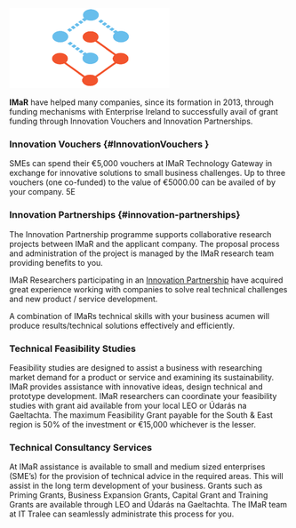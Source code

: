 

![](/assets/imapLogo2.png)

**IMaR** have helped many companies, since its formation in 2013, through funding mechanisms with Enterprise Ireland to successfully avail of grant funding through Innovation Vouchers and Innovation Partnerships.

### Innovation Vouchers {#InnovationVouchers }

SMEs can spend their €5,000 vouchers at IMaR Technology Gateway in exchange for innovative solutions to small business challenges. Up to three vouchers \(one co-funded\) to the value of €5000.00 can be availed of by your company. 5E

### Innovation Partnerships {#innovation-partnerships}

The Innovation Partnership programme supports collaborative research projects between IMaR and the applicant company. The proposal process and administration of the project is managed by the IMaR research team providing benefits to you.

IMaR Researchers participating in an [Innovation Partnership](http://www.enterprise-ireland.com/en/Funding-Supports/Researcher/Funding-to-Collaborate-with-Industry-in-Ireland/Innovation-Partnerships.shortcut.html) have acquired great experience working with companies to solve real technical challenges and new product \/ service development.

A combination of IMaRs technical skills with your business acumen will produce results\/technical solutions effectively and efficiently.

### Technical Feasibility Studies

Feasibility studies are designed to assist a business with researching market demand for a product or service and examining its sustainability. IMaR provides assistance with innovative ideas, design technical and prototype development. IMaR researchers can coordinate your feasibility studies with grant aid available from your local LEO or Údarás na Gaeltachta. The maximum Feasibility Grant payable for the South & East region is 50% of the investment or €15,000 whichever is the lesser.

### Technical Consultancy Services

At IMaR assistance is available to small and medium sized enterprises \(SME’s\) for the provision of technical advice in the required areas. This will assist in the long term development of your business. Grants such as Priming Grants, Business Expansion Grants, Capital Grant and Training Grants are available through LEO and Údarás na Gaeltachta. The IMaR team at IT Tralee can seamlessly administrate this process for you.

